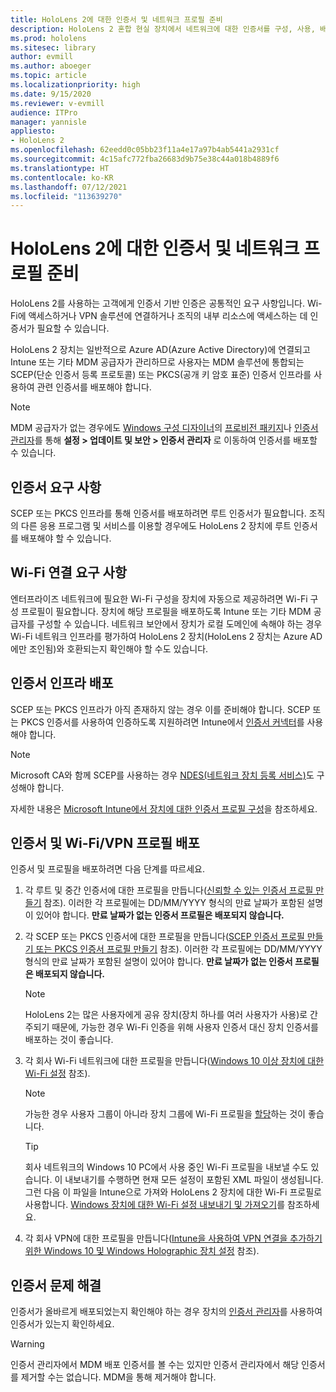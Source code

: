 ```yaml
---
title: HoloLens 2에 대한 인증서 및 네트워크 프로필 준비
description: HoloLens 2 혼합 현실 장치에서 네트워크에 대한 인증서를 구성, 사용, 배포하고, 문제를 해결하는 방법을 알아보세요.
ms.prod: hololens
ms.sitesec: library
author: evmill
ms.author: aboeger
ms.topic: article
ms.localizationpriority: high
ms.date: 9/15/2020
ms.reviewer: v-evmill
audience: ITPro
manager: yannisle
appliesto:
- HoloLens 2
ms.openlocfilehash: 62eedd0c05bb23f11a4e17a97b4ab5441a2931cf
ms.sourcegitcommit: 4c15afc772fba26683d9b75e38c44a018b4889f6
ms.translationtype: HT
ms.contentlocale: ko-KR
ms.lasthandoff: 07/12/2021
ms.locfileid: "113639270"
---
```

# <a name="prepare-certificates-and-network-profiles-for-hololens-2"></a>HoloLens 2에 대한 인증서 및 네트워크 프로필 준비

HoloLens 2를 사용하는 고객에게 인증서 기반 인증은 공통적인 요구 사항입니다. Wi-Fi에 액세스하거나 VPN 솔루션에 연결하거나 조직의 내부 리소스에 액세스하는 데 인증서가 필요할 수 있습니다.

HoloLens 2 장치는 일반적으로 Azure AD(Azure Active Directory)에 연결되고 Intune 또는 기타 MDM 공급자가 관리하므로 사용자는 MDM 솔루션에 통합되는 SCEP(단순 인증서 등록 프로토콜) 또는 PKCS(공개 키 암호 표준) 인증서 인프라를 사용하여 관련 인증서를 배포해야 합니다. 

>[!NOTE]
> MDM 공급자가 없는 경우에도 [Windows 구성 디자이너](https://www.microsoft.com/p/windows-configuration-designer/9nblggh4tx22?rtc=1&activetab=pivot:regionofsystemrequirementstab)의 [프로비전 패키지](hololens-provisioning.md#steps-for-creating-provisioning-packages)나 [인증서 관리자](certificate-manager.md)를 통해 **설정 > 업데이트 및 보안 > 인증서 관리자** 로 이동하여 인증서를 배포할 수 있습니다.

## <a name="certificate-requirements"></a>인증서 요구 사항
SCEP 또는 PKCS 인프라를 통해 인증서를 배포하려면 루트 인증서가 필요합니다. 조직의 다른 응용 프로그램 및 서비스를 이용할 경우에도 HoloLens 2 장치에 루트 인증서를 배포해야 할 수 있습니다. 

## <a name="wi-fi-connectivity-requirements"></a>Wi-Fi 연결 요구 사항
엔터프라이즈 네트워크에 필요한 Wi-Fi 구성을 장치에 자동으로 제공하려면 Wi-Fi 구성 프로필이 필요합니다. 장치에 해당 프로필을 배포하도록 Intune 또는 기타 MDM 공급자를 구성할 수 있습니다. 네트워크 보안에서 장치가 로컬 도메인에 속해야 하는 경우 Wi-Fi 네트워크 인프라를 평가하여 HoloLens 2 장치(HoloLens 2 장치는 Azure AD에만 조인됨)와 호환되는지 확인해야 할 수도 있습니다.

## <a name="deploy-certificate-infrastructure"></a>인증서 인프라 배포
SCEP 또는 PKCS 인프라가 아직 존재하지 않는 경우 이를 준비해야 합니다. SCEP 또는 PKCS 인증서를 사용하여 인증하도록 지원하려면 Intune에서 [인증서 커넥터](/mem/intune/protect/certificate-connectors)를 사용해야 합니다.

> [!NOTE]
> Microsoft CA와 함께 SCEP를 사용하는 경우 [NDES(네트워크 장치 등록 서비스)](/mem/intune/protect/certificates-scep-configure#set-up-ndes)도 구성해야 합니다.

자세한 내용은 [Microsoft Intune에서 장치에 대한 인증서 프로필 구성](/intune/certificates-configure)을 참조하세요.

## <a name="deploy-certificates-and-wi-fivpn-profile"></a>인증서 및 Wi-Fi/VPN 프로필 배포
인증서 및 프로필을 배포하려면 다음 단계를 따르세요.
1.  각 루트 및 중간 인증서에 대한 프로필을 만듭니다([신뢰할 수 있는 인증서 프로필 만들기](/intune/protect/certificates-configure#create-trusted-certificate-profiles) 참조). 이러한 각 프로필에는 DD/MM/YYYY 형식의 만료 날짜가 포함된 설명이 있어야 합니다. **만료 날짜가 없는 인증서 프로필은 배포되지 않습니다.**
1.  각 SCEP 또는 PKCS 인증서에 대한 프로필을 만듭니다([SCEP 인증서 프로필 만들기 또는 PKCS 인증서 프로필 만들기](/intune/protect/certficates-pfx-configure#create-a-pkcs-certificate-profile) 참조). 이러한 각 프로필에는 DD/MM/YYYY 형식의 만료 날짜가 포함된 설명이 있어야 합니다. **만료 날짜가 없는 인증서 프로필은 배포되지 않습니다.**

    > [!NOTE]
    > HoloLens 2는 많은 사용자에게 공유 장치(장치 하나를 여러 사용자가 사용)로 간주되기 때문에, 가능한 경우 Wi-Fi 인증을 위해 사용자 인증서 대신 장치 인증서를 배포하는 것이 좋습니다.

3.  각 회사 Wi-Fi 네트워크에 대한 프로필을 만듭니다([Windows 10 이상 장치에 대한 Wi-Fi 설정](/intune/wi-fi-settings-windows) 참조). 
    > [!NOTE]
    > 가능한 경우 사용자 그룹이 아니라 장치 그룹에 Wi-Fi 프로필을 [할당](/mem/intune/configuration/device-profile-assign)하는 것이 좋습니다. 

    > [!TIP]
    > 회사 네트워크의 Windows 10 PC에서 사용 중인 Wi-Fi 프로필을 내보낼 수도 있습니다. 이 내보내기를 수행하면 현재 모든 설정이 포함된 XML 파일이 생성됩니다. 그런 다음 이 파일을 Intune으로 가져와 HoloLens 2 장치에 대한 Wi-Fi 프로필로 사용합니다. [Windows 장치에 대한 Wi-Fi 설정 내보내기 및 가져오기](/mem/intune/configuration/wi-fi-settings-import-windows-8-1)를 참조하세요.

4.  각 회사 VPN에 대한 프로필을 만듭니다([Intune을 사용하여 VPN 연결을 추가하기 위한 Windows 10 및 Windows Holographic 장치 설정](/intune/vpn-settings-windows-10) 참조).

## <a name="troubleshooting-certificates"></a>인증서 문제 해결

인증서가 올바르게 배포되었는지 확인해야 하는 경우 장치의 [인증서 관리자](certificate-manager.md)를 사용하여 인증서가 있는지 확인하세요.  

>[!WARNING]
> 인증서 관리자에서 MDM 배포 인증서를 볼 수는 있지만 인증서 관리자에서 해당 인증서를 제거할 수는 없습니다. MDM을 통해 제거해야 합니다.


